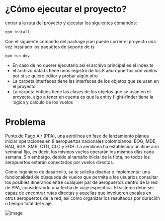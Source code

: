 
# ¿Cómo ejecutar el proyecto?

entrar a la ruta del proyecto y ejecutar los siguientes comandos:

```bash
npm install
```

Con el siguiente comando del package json puede correr el proyecto una vez instalado los paquetes de soporte de ts

```bash
npm run dev
```

- En caso de no querer ejecutarlo así el archivo principal es el index.ts
- el archivo data.ts tiene unos registro de los 8 aeuropuertos con vuelos por si se quiere editar y probar algún otro
- La carpeta interfaces tiene las interfaces de los objetos que se usan en el proyecto
- La carpeta entities tiene las clases de los objetos que se usan en el proyecto, algo a tener en cuenta es que la
  entity flight-finder tiene la lógica y cálculo de los vuelos

# Problema

Punto de Pago Air (PPA), una aerolínea en fase de lanzamiento planea iniciar operaciones en 8 aeropuertos nacionales
colombianos: BOG, MDE, BAQ, BGA, SMR, CTG, CLO y EOH. La aerolínea ha establecido un itinerario semanal fijo, es decir,
los mismos vuelos operarán los mismos días cada semana. Sin embargo, debido al tamaño inicial de la flota, no todos los
aeropuertos estarán conectados por vuelos directos.

Como ingeniero de desarrollo, se te solicita diseñar e implementar una funcionalidad de búsqueda de vuelos que permita a
los usuarios consultar los posibles itinerarios entre cualquier par de aeropuertos dentro de la red de PPA, considerando
una fecha de viaje específica. El sistema debe ser capaz de encontrar rutas directas y aquellas que involucren escalas
en otros aeropuertos de la red, así como organizar los resultados por duración o tiempo total del viaje.

![image](https://github.com/user-attachments/assets/7b2536bf-4e88-46c3-a586-463288b7fae6)
